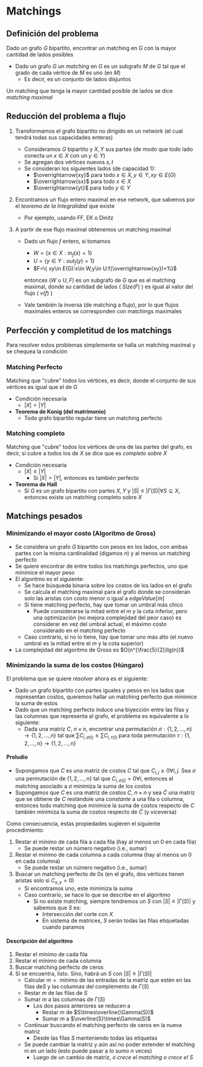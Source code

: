 # Matchings

## Definición del problema

Dado un grafo $G$ bipartito, encontrar un matching en $G$ con la mayor cantidad de lados posibles

- Dado un grafo $G$ un _matching_ en $G$ es un subgrafo $M$ de $G$ tal que el grado de cada vértice de $M$ es uno (en $M$)
  - Es decir, es un conjunto de lados disjuntos

Un matching que tenga la mayor cantidad posible de lados se dice _matching maximal_

## Reducción del problema a flujo

1. Transformamos el grafo bipartito no dirigido en un network (el cual tendrá todas sus capacidades enteras)
    - Consideramos $G$ bipartito y $X,Y$ sus partes (de modo que todo lado conecta un $x\in X$ con un $y\in Y$)
    - Se agregan dos vértices nuevos $s,t$
    - Se consideran los siguientes lados (de capacidad $1$):
      - $\overrightarrow{xy}$ para todo $x\in X,y\in Y,xy\in E(G)$
      - $\overrightarrow{sx}$ para todo $x\in X$
      - $\overrightarrow{yt}$ para todo $y\in Y$

2. Encontramos un flujo entero maximal en ese network, que sabemos por el _teorema de la Integralidad_ que existe
    - Por ejemplo, usando FF, EK o Dinitz

3. A partir de ese flujo maximal obtenemos un matching maximal
    - Dado un flujo $f$ entero, si tomamos
      - $W=\{ x\in X:in_f(x)=1\}$
      - $U=\{ y\in Y:out_f(y)=1\}$
      - $F=\{ xy\in E(G):x\in W,y\in U:f(\overrightarrow{xy})=1\}$

      entonces $(W\cup U,F)$ es un subgrafo de $G$ que es el matching maximal, donde su cantidad de lados ( $Size(F)$ ) es igual al valor del flujo ( $v(f)$ )
    - Vale también la inversa (de matching a flujo), por lo que flujos maximales enteros se corresponden con matchings maximales

## Perfección y completitud de los matchings

Para resolver estos problemas simplemente se halla un matching maximal y se chequea la condición

### Matching Perfecto

Matching que "cubre" todos los vértices, es decir, donde el conjunto de sus vértices es igual que el de $G$

- Condición necesaria
  - $|X|=|Y|$
- **Teorema de Konig (del matrimonio)**
  - Todo grafo bipartito regular tiene un matching perfecto

### Matching completo

Matching que "cubre" todos los vértices de una de las partes del grafo, es decir, si cubre a todos los de $X$ se dice que es _completo sobre_ $X$

- Condición necesaria
  - $|X|\leq |Y|$
    - Si $|X|=|Y|$, entonces es también perfecto
- **Teorema de Hall**
  - Si $G$ es un grafo bipartito con partes $X,Y$ y $|S|\leq|\Gamma(S)|\forall S\subseteq X$, entonces existe un matching completo sobre $X$

## Matchings pesados

### Minimizando el mayor costo (Algoritmo de Gross)

- Se considera un grafo $G$ bipartito con pesos en los lados, con ambas partes con la misma cardinalidad (digamos $n$) y al menos un matching perfecto
- Se quiere encontrar de entre todos los matchings perfectos, uno que minimice el mayor peso
- El algoritmo es el siguiente:
  - Se hace búsqueda binaria sobre los costos de los lados en el grafo
  - Se calcula el matching maximal para el grafo donde se consideran solo las aristas con costo menor o igual a $edgeValue[m]$
  - Si tiene matching perfecto, hay que tomar un umbral más chico
    - Puede considerarse la mitad entre el $m$ y la cota inferior, pero una optimización (no mejora complejidad del peor caso) es considerar en vez del umbral actual, el máximo costo considerado en el matching perfecto
  - Caso contrario, si no lo tiene, hay que tomar uno más alto (el nuevo umbral es la mitad entre el $m$ y la cota superior)
- La complejidad del algoritmo de Gross es $O(n^{\frac{5}{2}}lg(n))$

### Minimizando la suma de los costos (Húngaro)

El problema que se quiere resolver ahora es el siguiente:

- Dado un grafo bipartito con partes iguales y pesos en los lados que representan costos, queremos hallar un matching perfecto que minimice la suma de estos
- Dado que un matching perfecto induce una biyección entre las filas y las columnas que representa al grafo, el problema es equivalente a lo siguiente:
  - Dada una matriz $C$, $n\times n$, encontrar una permutación $\sigma :\left\lbrace 1,2,...,n\right\rbrace\rightarrow\left\lbrace 1,2,...,n\right\rbrace$ tal que $\sum C_{i,\sigma(i)}\leq\sum C_{i,\tau(i)}$ para toda permutación $\tau :\left\lbrace 1,2,...,n\right\rbrace\rightarrow\left\lbrace 1,2,...,n\right\rbrace$

#### Preludio

- Supongamos que $C$ es una matriz de costos $C$ tal que $C_{i,j}\geq 0\forall i,j$. Sea $\sigma$ una permutación de $\left\lbrace 1,2,...,n\right\rbrace$ tal que $C_{i,\sigma(i)}=0\forall i$, entonces el matching asociado a $\sigma$ minimiza la suma de los costos
- Supongamos que $C$ es una matriz de costos $C$, $n\times n$ y sea $\tilde{C}$ una matriz que se obtiene de $C$ restándole una _constante_ a una fila o columna, entonces todo matching que minimice la suma de costos respecto de $C$ también minimiza la suma de costos respecto de $\tilde{C}$ (y viceversa)

Como consecuencia, estas propiedades sugieren el siguiente procedimiento:

1. Restar el mínimo de cada fila a cada fila (hay al menos un $0$ en cada fila)
    - Se puede restar un número negativo (i.e., sumar)
2. Restar el mínimo de cada columna a cada columna (hay al menos un $0$ en cada columna)
    - Se puede restar un número negativo (i.e., sumar)
3. Buscar un matching perfecto de $0s$ (en el grafo, dos vértices tienen aristas solo si $C_{x,y}=0$)
    - Si encontramos uno, este minimiza la suma
    - Caso contrario, se hace lo que se describe en el algoritmo
      - Si no existe matching, siempre tendremos un $S$ con $|S|\ge|\Gamma(S)|$ y sabemos que $S$ es:
        - Intersección del corte con $X$
        - En sistema de matrices, $S$ serán todas las filas etiquetadas cuando paramos

#### Descripción del algoritmo

1. Restar el mínimo de cada fila
2. Restar el mínimo de cada columna
3. Buscar matching perfecto de ceros
4. Si se encuentra, listo. Sino, habrá un $S$ con $|S|\ge |\Gamma(S)|$
    - Calcular $m=\text{ mínimo de las entradas de la matriz que estén en las filas de} S\text{ y las columnas del complemento de }\Gamma(S)$
    - Restar $m$ de las filas de $S$
    - Sumar $m$ a las columnas de $\Gamma(S)$
      - Los dos pasos anteriores se reducen a
        - Restar $m$ de $S\times\overline{\Gamma(S)}$
        - Sumar $m$ a $\overline{S}\times\Gamma(S)$
    - Continuar buscando el matching perfecto de ceros en la nueva matriz
      - Desde las filas $S$ manteniendo todas las etiquetas
    - Se puede cambiar la matriz y aún así no poder extender el matching ni en un lado (esto puede pasar a lo sumo $n$ veces)
      - Luego de un cambio de matriz, _o crece el matching o crece el_ $S$
